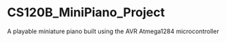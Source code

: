 # CS120B_MiniPiano_Project
A playable miniature piano built using the AVR Atmega1284 microcontroller
